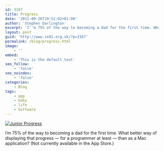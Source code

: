 ```yaml
---
id: 3167
title: Progress
date: '2011-09-26T19:52:02+01:00'
author: 'Stephen Darlington'
excerpt: 'I''m 75% of the way to becoming a dad for the first time. What better way of displaying that progress -- for a programmer at least -- than as a Mac application?'
layout: post
guid: 'http://www.zx81.org.uk/?p=3167'
permalink: /blog/progress.html
image:
    - ''
embed:
    - 'This is the default text'
seo_follow:
    - 'false'
seo_noindex:
    - 'false'
categories:
    - Blog
tags:
    - app
    - baby
    - life
    - Software
---
```


[![Junior Progress](https://i0.wp.com/farm7.static.flickr.com/6155/6180532873_17eacc01b1.jpg?resize=284%2C300)](http://www.flickr.com/photos/stephendarlington/6180532873/ "Junior Progress by stephendarlington, on Flickr")

I’m 75% of the way to becoming a dad for the first time. What better way of displaying that progress — for a programmer at least — than as a Mac application? (Not currently available in the App Store.)